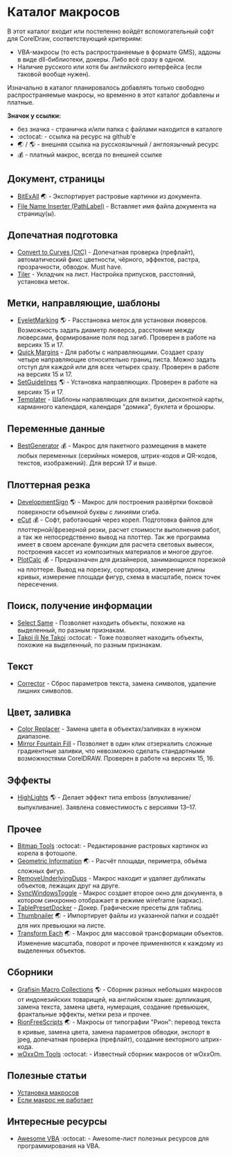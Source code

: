 # Каталог макросов

В этот каталог входит или постепенно войдёт вспомогательный софт для CorelDraw, соответствующий критериям: 
- VBA-макросы (то есть распространяемые в формате GMS), аддоны в виде dll-библиотеки, докеры. Либо всё сразу в одном.
- Наличие русского или хотя бы английского интерфейса (если таковой вообще нужен).

Изначально в каталог планировалось добавлять только свободно распространяемые макросы, но временно в этот каталог добавлены и платные.

**Значок у ссылки:**

- без значка - страничка и/или папка с файлами находится в каталоге
- :octocat: - ссылка на ресурс на github'е
- :earth_asia: &#47; :earth_americas: - внешняя ссылка на русскоязычный / англоязычный ресурс
- :moneybag: - платный макрос, всегда по внешней ссылке

## Документ, страницы
- [BitExAll](https://forum.rudtp.ru/resources/x8-iz-korelovskogo-fajla-vytaschit-rastrovye-kartinki.1955/) :earth_asia: - Экспортирует растровые картинки из документа.
- [File Name Inserter (PathLabel)](catalog/PathLabel) - Вставляет имя файла документа на страницу(ы).

## Допечатная подготовка
- [Convert to Curves (CtC)](catalog/CtC) - Допечатная проверка (префлайт), автоматический фикс цветности, чёрного, эффектов, растра, прозрачности, обводок. Must have.
- [Tiler](catalog/Tiler) - Укладчик на лист. Настройка припусков, расстояний, установка меток.

## Метки, направляющие, шаблоны
- [EyeletMarking](http://www.corelvba.com/index.php?pages=eyelet_1) :earth_americas: - Расстановка меток для установки люверсов. Возможность задать диаметр люверса, расстояние между люверсами, формирование поля под загиб. Проверен в работе на версиях 15 и 17.
- [Quick Margins](catalog/QuickMargins) - Для работы с направляющими. Создает сразу четыре направляющие относительно границ листа. Можно задать отступ для каждой или для всех четырех сразу. Проверен в работе на версиях 15 и 17.
- [SetGuidelines](http://corelvba.com/index.php?pages=setguide_1) :earth_americas: - Установка направляющих. Проверен в работе на версиях 15 и 17.
- [Templater](catalog/Templater) - Шаблоны направляющих для визитки, дисконтной карты, карманного календаря, календаря "домика", буклета и брошюры.

## Переменные данные
- [BestGenerator](https://bestgenerator.smartprepress.ru) :moneybag: - Макрос для пакетного размещения в макете любых переменных (серийных номеров, штрих-кодов и QR-кодов, текстов, изображений). Для версий 17 и выше.

## Плоттерная резка
- [DevelopmentSign](http://corelvba.com/index.php?pages=develop_1) :earth_americas: - Макрос для построения развёртки боковой поверхности объемной буквы с линиями сгиба.
- [eCut](http://www.plotcalc.com) :moneybag: - Софт, работающий через корел. Подготовка файлов для плоттерной/фрезерной резки, расчет стоимости выполнения работ, а так же непосредственно вывод на плоттер. Так же программа имеет в своем арсенале функции для расчета световых вывесок, построения кассет из композитных материалов и многое другое.
- [PlotCalc](http://www.plotcalc.com) :moneybag: - Предназначен для дизайнеров, занимающихся порезкой на плоттере. Вывод на порезку, сортировка, измерение длины кривых, измерение площади фигур, схема в масштабе, поиск точек пересечения.

## Поиск, получение информации
- [Select Same](catalog/SelectSame) - Позволяет находить объекты, похожие на выделенный, по разным признакам.
- [Takoi ili Ne Takoi](https://github.com/elvin-nsk/TakoiNeTakoi) :octocat: - Тоже позволяет находить объекты, похожие на выделенный, по разным признакам.

## Текст
- [Corrector](catalog/Corrector) - Сброс параметров текста, замена символов, удаление лишних символов.

## Цвет, заливка
- [Color Replacer](catalog/ColorReplacer) - Замена цвета в объектах/заливках в нужном диапазоне.
- [Mirror Fountain Fill](catalog/MirrorFF) - Позволяет в один клик отзеркалить сложные градиентные заливки, что невозможно сделать стандартными возможностями CorelDRAW. Проверен в работе на версиях 15, 16.

## Эффекты
- [HighLights](http://www.corelvba.com/index.php?pages=high_1) :earth_americas: - Делает эффект типа emboss (впукливание/выпукливание). Заявлена совместимость с версиями 13–17.

## Прочее
- [Bitmap Tools](https://github.com/elvin-nsk/BitmapTools) :octocat: - Редактирование растровых картинок из корела в фотошопе.
- [Geometric Information](https://smartprepress.ru/GeometricExt.gms) :earth_asia: - Расчёт площади, периметра, объёма сложных фигур.
- [RemoveUnderlyingDups](catalog/RemoveUnderlyingDups) - Макрос находит и удаляет дубликаты объектов, лежащих друг на друге.
- [SyncWindowsToggle](catalog/SyncWindowsToggle) - Макрос создает второе окно для документа, в котором синхронно отображает в режиме wireframe (каркас).
- [TablePresetDocker](catalog/TablePresetDocker) - Докер. Графические пресеты для таблиц.
- [Thumbnailer](https://www.oberonplace.com/vba/drawmacros/thumbnailer/index.htm) :earth_asia: - Импортирует файлы из указанной папки и создаёт для них превьюшки на листе.
- [Transform Each](https://forum.rudtp.ru/threads/macros-transform-each-v-2.70491/) :earth_asia: - Макрос для массовой трансформации объектов. Изменение масштаба, поворот и прочее применяются к каждому из выделенных объектов.

## Сборники
- [Grafisin Macro Collections](http://www.grafisin.com/2018/04/free-macro-collections-2018-for.html) :earth_americas: - Сборник разных небольших макросов от индонезийских товарищей, на английском языке: дупликация, замена текста, замена цвета, нумерация, создание превьюшек, фрактальные эффекты, метки реза и прочее.
- [RionFreeScripts](http://www.rion.ru/information/scripts/) :earth_asia: - Макросы от типографии "Рион": перевод текста в кривые, замена цвета, замена параметров обводки, экспорт в jpeg, допечатная проверка (префлайт), создание векторного штрих-кода.
- [wOxxOm Tools](https://github.com/elvin-nsk/wx_Tools) :octocat: - Известный сборник макросов от wOxxOm.




## Полезные статьи

- [Установка макросов](articles/installation.md)
- [Если макрос не работает](articles/vba-repair.md)

## Интересные ресурсы
- [Awesome VBA](https://github.com/sancarn/awesome-vba#readme) :octocat: - Awesome-лист полезных ресурсов для программирования на VBA.